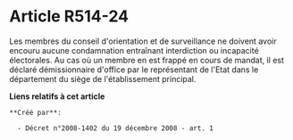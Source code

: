# Article R514-24

Les membres du conseil d'orientation et de surveillance ne doivent avoir encouru aucune condamnation entraînant interdiction
ou incapacité électorales. Au cas où un membre en est frappé en cours de mandat, il est déclaré démissionnaire d'office par
le représentant de l'Etat dans le département du siège de l'établissement principal.

**Liens relatifs à cet article**

	**Créé par**:

	  - Décret n°2008-1402 du 19 décembre 2008 - art. 1
